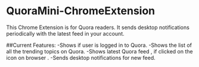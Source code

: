 # QuoraMini-ChromeExtension
This Chrome Extension is for Quora readers. It sends desktop notifications periodically with the latest feed in your account.
 
##Current Features:
-Shows if user is logged in to Quora.
-Shows the list of all the trending topics on Quora.
-Shows latest Quora feed , if clicked on the icon on browser .
-Sends desktop notifications for new feed.
